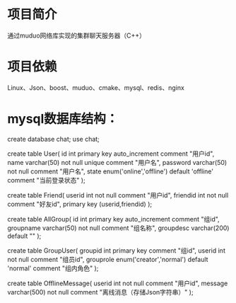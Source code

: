 # 项目简介
通过muduo网络库实现的集群聊天服务器（C++）

# 项目依赖
Linux、Json、boost、muduo、cmake、mysql、redis、nginx

# mysql数据库结构：
create database chat;
use chat;

create table User(
	id int primary key auto_increment comment "用户id",
	name varchar(50) not null unique comment "用户名",
	password varchar(50) not null comment "用户名",
	state enum('online','offline') default 'offline' comment "当前登录状态"
);

create table Friend(
	userid int not null comment "用户id",
	friendid int not null comment "好友id",
	primary key (userid,friendid)
);

create table AllGroup(
	id int primary key auto_increment comment "组id",
	groupname varchar(50) not null comment "组名称",
	groupdesc varchar(200) default ""
);

create table GroupUser(
	groupid int primary key comment "组id",
	userid int not null comment "组员id",
	grouprole enum('creator','normal') default 'normal' comment "组内角色"
);

create table OfflineMessage(
	userid int not null comment "用户id",
	message varchar(500) not null comment "离线消息（存储Json字符串）"
);

